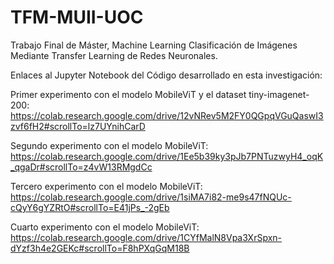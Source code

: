 # TFM-MUII-UOC
Trabajo Final de Máster, Machine Learning
Clasificación de Imágenes Mediante Transfer Learning de Redes Neuronales.

Enlaces al Jupyter Notebook del Código desarrollado en esta investigación:

Primer experimento con el modelo MobileViT y el dataset tiny-imagenet-200:
https://colab.research.google.com/drive/12vNRev5M2FY0QGpqVGuQaswI3zvf6fH2#scrollTo=lz7UYnihCarD

Segundo experimento con el modelo MobileViT:
https://colab.research.google.com/drive/1Ee5b39ky3pJb7PNTuzwyH4_oqK_qgaDr#scrollTo=z4vW13RMgdCc

Tercero experimento con el modelo MobileViT:
https://colab.research.google.com/drive/1siMA7i82-me9s47fNQUc-cQyY6gYZRtO#scrollTo=E41jPs_-2gEb

Cuarto experimento con el modelo MobileViT:
https://colab.research.google.com/drive/1CYfMalN8Vpa3XrSpxn-dYzf3h4e2GEKc#scrollTo=F8hPXqGqM18B

